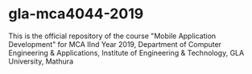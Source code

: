 # gla-mca4044-2019
This is the official repository of the course "Mobile Application Development" for MCA IInd Year 2019, Department of Computer Engineering &amp; Applications, Institute of Engineering &amp; Technology, GLA University, Mathura
